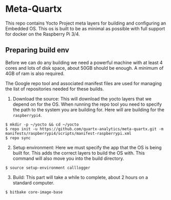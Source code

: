 # Meta-Quartx
This repo contains Yocto Project meta layers for building and configuring an Embedded OS.
This os is built to be as minimal as possible with full support for docker on the Raspberry Pi 3/4.

## Preparing build env
Before we can do any building we need a powerful machine with at least 4 cores and lots of disk space,
about 50GB should be enough. A minimum of 4GB of ram is also required.

The Google repo tool and associated manifest files are used for managing the
list of repositories needed for these builds.

1. Download the source:
This will download the yocto layers that we depend on for the OS. 
When running the repo tool you need to specify the path to the system you are building for.
Here will are building for the ``raspberrypi4``.
```shell
$ mkdir -p ~/yocto && cd ~/yocto
$ repo init -u https://github.com/quartx-analytics/meta-quartx.git -m manifests/raspberrypi4/scripts/manifest-raspberrypi.xml
$ repo sync
```

2. Setup environment:
Here we must specify the app that the OS is being built for. This adds the correct layers to build the OS with.
This command will also move you into the build directory.
```shell
$ source setup-environment calllogger
```

3. Build:
This part will take a while to complete, about 2 hours on a standard computer.
```shell
$ bitbake core-image-base
```
